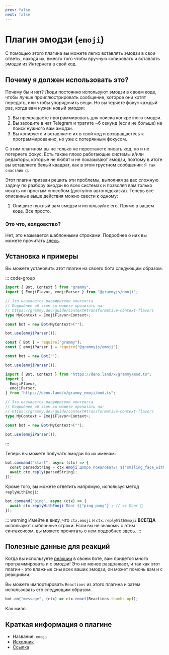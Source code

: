 ```yaml
---
prev: false
next: false
---
```


# Плагин эмодзи (`emoji`)

С помощью этого плагина вы можете легко вставлять эмодзи в свои ответы, находя их, вместо того чтобы вручную копировать и вставлять эмодзи из Интернета в свой код.

## Почему я должен использовать это?

Почему бы и нет? Люди постоянно используют эмодзи в своем коде, чтобы лучше проиллюстрировать сообщение, которое они хотят передать, или чтобы упорядочить вещи.
Но вы теряете фокус каждый раз, когда вам нужен новый эмодзи:

1. Вы прекращаете программировать для поиска конкретного эмодзи.
2. Вы заходите в чат Telegram и тратите ~6 секунд (если не больше) на поиск нужного вам эмодзи.
3. Вы копируете и вставляете их в свой код и возвращаетесь к программированию, но уже с потерянным фокусом.

С этим плагином вы не только не перестанете писать код, но и не потеряете фокус.
Есть также плохо работающие системы и/или редакторы, которые не любят и не показывают эмодзи, поэтому в итоге вы вставляете белый квадрат, как в этом грустном сообщении: `Я так счастлив □`.

Этот плагин призван решить эти проблемы, выполняя за вас сложную задачу по разбору эмодзи во всех системах и позволяя вам только искать их простым способом (доступно автоподсказка).
Теперь все описанные выше действия можно свести к одному:

1. Опишите нужный вам эмодзи и используйте его. Прямо в вашем коде. Все просто.

### Это что, колдовство?

Нет, это называется шаблонными строками.
Подробнее о них вы можете прочитать [здесь](https://developer.mozilla.org/en-US/docs/Web/JavaScript/Reference/Template_literals).

## Установка и примеры

Вы можете установить этот плагин на своего бота следующим образом:

::: code-group

```ts [TypeScript]
import { Bot, Context } from "grammy";
import { EmojiFlavor, emojiParser } from "@grammyjs/emoji";

// Это называется расширители контекста
// Подробнее об этом вы можете прочитать на:
// https://grammy.dev/guide/context#transformative-context-flavors
type MyContext = EmojiFlavor<Context>;

const bot = new Bot<MyContext>("");

bot.use(emojiParser());
```

```js [JavaScript]
const { Bot } = require("grammy");
const { emojiParser } = require("@grammyjs/emoji");

const bot = new Bot("");

bot.use(emojiParser());
```

```ts [Deno]
import { Bot, Context } from "https://deno.land/x/grammy/mod.ts";
import {
  EmojiFlavor,
  emojiParser,
} from "https://deno.land/x/grammy_emoji/mod.ts";

// Это называется расширители контекста
// Подробнее об этом вы можете прочитать на:
// https://grammy.dev/guide/context#transformative-context-flavors
type MyContext = EmojiFlavor<Context>;

const bot = new Bot<MyContext>("");

bot.use(emojiParser());
```

:::

Теперь вы можете получать эмодзи по их именам:

```js
bot.command("start", async (ctx) => {
  const parsedString = ctx.emoji`Добро пожаловать! ${"smiling_face_with_sunglasses"}`; // => Добро пожаловать! 😎
  await ctx.reply(parsedString);
});
```

Кроме того, вы можете ответить напрямую, используя метод `replyWithEmoji`:

```js
bot.command("ping", async (ctx) => {
  await ctx.replyWithEmoji`Понг ${"ping_pong"}`; // => Понг 🏓
});
```

::: warning Имейте в виду, что
`ctx.emoji` и `ctx.replyWithEmoji` **ВСЕГДА** используют шаблонные строки.
Если вы не знакомы с этим синтаксисом, вы можете прочитать о нем подробнее [здесь](https://developer.mozilla.org/en-US/docs/Web/JavaScript/Reference/Template_literals).
:::

## Полезные данные для реакций

Когда вы используете [реакции](../guide/reactions) в своем боте, вам придется много программировать и с эмодзи!
Это не менее раздражает, и так как этот плагин - это влажные сны всех ваших эмодзи, он может помочь вам и с реакциями.

Вы можете импортировать `Reactions` из этого плагина и затем использовать его следующим образом.

```ts
bot.on("message", (ctx) => ctx.react(Reactions.thumbs_up));
```

Как мило.

## Краткая информация о плагине

- Название: `emoji`
- [Исходник](https://github.com/grammyjs/emoji)
- [Ссылка](/ref/emoji/)
